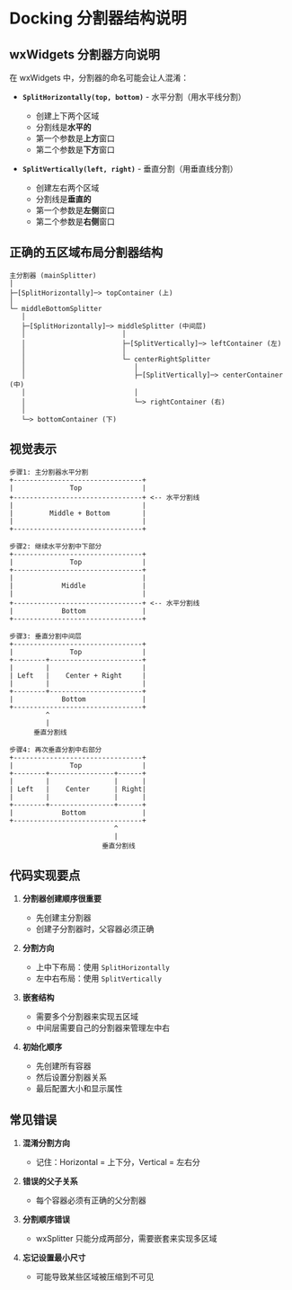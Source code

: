 # Docking 分割器结构说明

## wxWidgets 分割器方向说明

在 wxWidgets 中，分割器的命名可能会让人混淆：

- **`SplitHorizontally(top, bottom)`** - 水平分割（用水平线分割）
  - 创建上下两个区域
  - 分割线是**水平的**
  - 第一个参数是**上方**窗口
  - 第二个参数是**下方**窗口

- **`SplitVertically(left, right)`** - 垂直分割（用垂直线分割）
  - 创建左右两个区域
  - 分割线是**垂直的**
  - 第一个参数是**左侧**窗口
  - 第二个参数是**右侧**窗口

## 正确的五区域布局分割器结构

```
主分割器 (mainSplitter)
│
├─[SplitHorizontally]─> topContainer (上)
│
└─ middleBottomSplitter
   │
   ├─[SplitHorizontally]─> middleSplitter (中间层)
   │                        │
   │                        ├─[SplitVertically]─> leftContainer (左)
   │                        │
   │                        └─ centerRightSplitter
   │                           │
   │                           ├─[SplitVertically]─> centerContainer (中)
   │                           │
   │                           └─> rightContainer (右)
   │
   └─> bottomContainer (下)
```

## 视觉表示

```
步骤1: 主分割器水平分割
+--------------------------------+
|              Top               |
+--------------------------------+ <-- 水平分割线
|                                |
|         Middle + Bottom        |
|                                |
+--------------------------------+

步骤2: 继续水平分割中下部分
+--------------------------------+
|              Top               |
+--------------------------------+
|                                |
|            Middle              |
|                                |
+--------------------------------+ <-- 水平分割线
|            Bottom              |
+--------------------------------+

步骤3: 垂直分割中间层
+--------------------------------+
|              Top               |
+--------+-----------------------+
|        |                       |
| Left   |    Center + Right     |
|        |                       |
+--------+-----------------------+
|            Bottom              |
+--------------------------------+
         ^
         |
      垂直分割线

步骤4: 再次垂直分割中右部分
+--------------------------------+
|              Top               |
+--------+----------------+------+
|        |                |      |
| Left   |    Center      | Right|
|        |                |      |
+--------+----------------+------+
|            Bottom              |
+--------------------------------+
                          ^
                          |
                       垂直分割线
```

## 代码实现要点

1. **分割器创建顺序很重要**
   - 先创建主分割器
   - 创建子分割器时，父容器必须正确

2. **分割方向**
   - 上中下布局：使用 `SplitHorizontally`
   - 左中右布局：使用 `SplitVertically`

3. **嵌套结构**
   - 需要多个分割器来实现五区域
   - 中间层需要自己的分割器来管理左中右

4. **初始化顺序**
   - 先创建所有容器
   - 然后设置分割器关系
   - 最后配置大小和显示属性

## 常见错误

1. **混淆分割方向**
   - 记住：Horizontal = 上下分，Vertical = 左右分

2. **错误的父子关系**
   - 每个容器必须有正确的父分割器

3. **分割顺序错误**
   - wxSplitter 只能分成两部分，需要嵌套来实现多区域

4. **忘记设置最小尺寸**
   - 可能导致某些区域被压缩到不可见